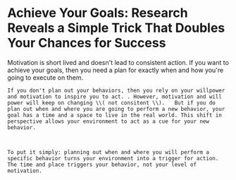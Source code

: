 # Achieve Your Goals: Research Reveals a Simple Trick That Doubles Your Chances for Success

Motivation is short lived and doesn't lead to consistent action. If you want to achieve your goals, then you need a plan for exactly when and how you're going to execute on them.



    If you don't plan out your behaviors, then you rely on your willpower and motivation to inspire you to act. . However, motivation and will power will keep on changing \\( not consitent \\).   But if you do plan out when and where you are going to perform a new behavior, your goal has a time and a space to live in the real world. This shift in perspective allows your environment to act as a cue for your new behavior.



    To put it simply: planning out when and where you will perform a specific behavior turns your environment into a trigger for action. The time and place triggers your behavior, not your level of motivation.



